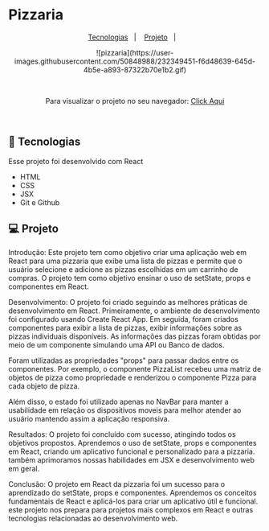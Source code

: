# Pizzaria


<p align="center">
  <a href="#-tecnologias">Tecnologias</a>&nbsp;&nbsp;&nbsp;|&nbsp;&nbsp;&nbsp;
  <a href="#-projeto">Projeto</a>&nbsp;&nbsp;&nbsp;|&nbsp;&nbsp;&nbsp;
</p>
<p align="center"> 
![pizzaria](https://user-images.githubusercontent.com/50848988/232349451-f6d48639-645d-4b5e-a893-87322b70e1b2.gif)
</p>

<br>

<p align="center"> Para visualizar o projeto no seu navegador:
  <a href="#" target="_blank"> Click Aqui <a/>
</p>

<br>

## 🚀 Tecnologias

Esse projeto foi desenvolvido com React

- HTML
- CSS
- JSX
- Git e Github

## 💻 Projeto

Introdução:
Este projeto tem como objetivo criar uma aplicação web em React para uma pizzaria que exibe uma lista de pizzas e permite que o usuário selecione e adicione as pizzas escolhidas em um carrinho de compras. O projeto tem como objetivo ensinar o uso de setState, props e componentes em React.

Desenvolvimento:
O projeto foi criado seguindo as melhores práticas de desenvolvimento em React. Primeiramente, o ambiente de desenvolvimento foi configurado usando Create React App. Em seguida, foram criados componentes para exibir a lista de pizzas, exibir informações sobre as pizzas individuais disponíveis. As informações das pizzas foram obtidas por meio de um componente simulando uma API ou Banco de dados.

Foram utilizadas as propriedades "props" para passar dados entre os componentes. Por exemplo, o componente PizzaList recebeu uma matriz de objetos de pizza como propriedade e renderizou o componente Pizza para cada objeto de pizza.

Além disso, o estado foi utilizado apenas no NavBar para manter a usabilidade em relação os dispositivos moveis para melhor atender ao usuário mantendo assim a aplicação responsiva.

Resultados:
O projeto foi concluído com sucesso, atingindo todos os objetivos propostos. Aprendemos o uso de setState, props e componentes em React, criando um aplicativo funcional e personalizado para a pizzaria. também aprimoramos nossas habilidades em JSX e desenvolvimento web em geral.

Conclusão:
O projeto em React da pizzaria foi um sucesso para o aprendizado do setState, props e componentes. Aprendemos os conceitos fundamentais de React e aplicá-los para criar um aplicativo útil e funcional. este projeto nos prepara para projetos mais complexos em React e outras tecnologias relacionadas ao desenvolvimento web.
